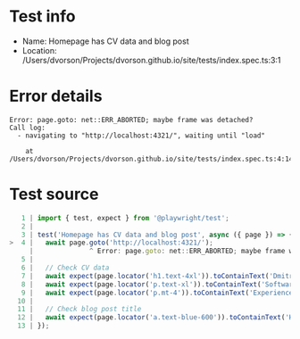 # Test info

- Name: Homepage has CV data and blog post
- Location: /Users/dvorson/Projects/dvorson.github.io/site/tests/index.spec.ts:3:1

# Error details

```
Error: page.goto: net::ERR_ABORTED; maybe frame was detached?
Call log:
  - navigating to "http://localhost:4321/", waiting until "load"

    at /Users/dvorson/Projects/dvorson.github.io/site/tests/index.spec.ts:4:14
```

# Test source

```ts
   1 | import { test, expect } from '@playwright/test';
   2 |
   3 | test('Homepage has CV data and blog post', async ({ page }) => {
>  4 |   await page.goto('http://localhost:4321/');
     |              ^ Error: page.goto: net::ERR_ABORTED; maybe frame was detached?
   5 |
   6 |   // Check CV data
   7 |   await expect(page.locator('h1.text-4xl')).toContainText('Dmitry V.');
   8 |   await expect(page.locator('p.text-xl')).toContainText('Software Engineer');
   9 |   await expect(page.locator('p.mt-4')).toContainText('Experienced software engineer');
  10 |
  11 |   // Check blog post title
  12 |   await expect(page.locator('a.text-blue-600')).toContainText('Hello World: First Blog Post');
  13 | });
```